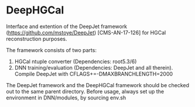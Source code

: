 DeepHGCal 
==================

Interface and extention of the DeepJet framework (https://github.com/mstoye/DeepJet) [CMS-AN-17-126] for HGCal reconstruction purposes.

The framework consists of two parts:
1) HGCal ntuple converter (Dependencies: root5.3/6)
2) DNN training/evaluation (Dependencies: DeepJet and all therein).
   Compile DeepJet with CFLAGS+=-DMAXBRANCHLENGTH=2000 
   
The DeepJet framework and the DeepHGCal framework should be checked out to the same parent directory.
Before usage, always set up the environment in DNN/modules, by sourcing env.sh
